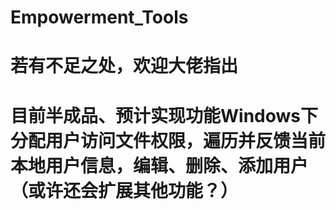 # Empowerment_Tools
# 若有不足之处，欢迎大佬指出
# 目前半成品、预计实现功能Windows下分配用户访问文件权限，遍历并反馈当前本地用户信息，编辑、删除、添加用户（或许还会扩展其他功能？）
